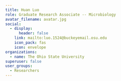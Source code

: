 ```yaml
---
title: Huan Luo
role: Graduate Research Associate -- Microbiology
avatar_filename: avatar.jpg
social:
  - display:
      header: false
    link: mailto:luo.1524@buckeyemail.osu.edu
    icon_pack: fas
    icon: envelope
organizations:
  - name: The Ohio State University
superuser: false
user_groups:
  - Researchers
---
```

